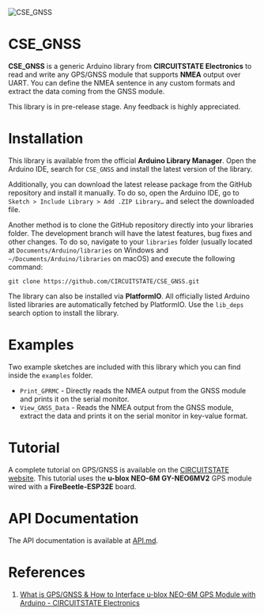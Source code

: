 
![CSE_GNSS](https://socialify.git.ci/CIRCUITSTATE/CSE_GNSS/image?description=1&font=KoHo&forks=1&issues=1&logo=https%3A%2F%2Fwww.circuitstate.com%2Fwp-content%2Fuploads%2F2024%2F05%2FCIRCUITSTATE-R-Emblem-20052024-2.svg&name=1&pattern=Circuit%20Board&pulls=1&stargazers=1&theme=Auto)

# CSE_GNSS

**CSE_GNSS** is a generic Arduino library from **CIRCUITSTATE Electronics** to read and write any GPS/GNSS module that supports **NMEA** output over UART. You can define the NMEA sentence in any custom formats and extract the data coming from the GNSS module.

This library is in pre-release stage. Any feedback is highly appreciated.

# Installation

This library is available from the official **Arduino Library Manager**. Open the Arduino IDE, search for `CSE_GNSS` and install the latest version of the library.

Additionally, you can download the latest release package from the GitHub repository and install it manually. To do so, open the Arduino IDE, go to `Sketch > Include Library > Add .ZIP Library…`​ and select the downloaded file.

Another method is to clone the GitHub repository directly into your libraries folder. The development branch will have the latest features, bug fixes and other changes. To do so, navigate to your `libraries` folder (usually located at `Documents/Arduino/libraries` on Windows and `~/Documents/Arduino/libraries` on macOS) and execute the following command:

```
git clone https://github.com/CIRCUITSTATE/CSE_GNSS.git
```

The library can also be installed via **PlatformIO**. All officially listed Arduino listed libraries are automatically fetched by PlatformIO. Use the `lib_deps` search option to install the library.

# Examples

Two example sketches are included with this library which you can find inside the `examples` folder.

* `Print_GPRMC` - Directly reads the NMEA output from the GNSS module and prints it on the serial monitor.
* `View_GNSS_Data` - Reads the NMEA output from the GNSS module, extract the data and prints it on the serial monitor in key-value format.

# Tutorial

A complete tutorial on GPS/GNSS is available on the [CIRCUITSTATE website](https://www.circuitstate.com/tutorials/what-is-gps-gnss-how-to-interface-ublox-neo-6m-gps-module-with-arduino/). This tutorial uses the **u-blox NEO-6M GY-NEO6MV2** GPS module wired with a **FireBeetle-ESP32E** board.

# API Documentation

The API documentation is available at [API.md](/docs/API.md).

# References

1. [What is GPS/GNSS & How to Interface u-blox NEO-6M GPS Module with Arduino - CIRCUITSTATE Electronics](https://www.circuitstate.com/tutorials/what-is-gps-gnss-how-to-interface-ublox-neo-6m-gps-module-with-arduino/)

